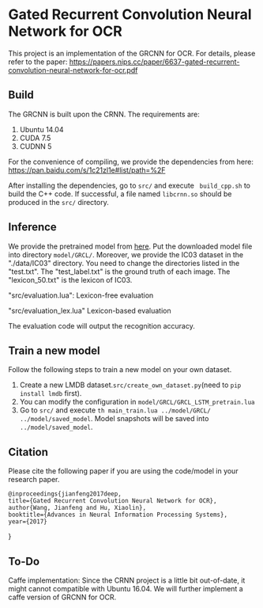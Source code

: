Gated Recurrent Convolution Neural Network for OCR
======================================

This project is an implementation of the GRCNN for OCR. For details, please refer to the paper: https://papers.nips.cc/paper/6637-gated-recurrent-convolution-neural-network-for-ocr.pdf



Build
-----

The GRCNN is built upon the CRNN. The requirements are:

1. Ubuntu 14.04
2. CUDA 7.5
3. CUDNN 5

For the convenience of compiling, we provide the dependencies from here:
https://pan.baidu.com/s/1c21zl1e#list/path=%2F

After installing the dependencies, go to ``src/`` and execute `` build_cpp.sh`` to build the C++ code. If successful, a file named ``libcrnn.so`` should be produced in the ``src/`` directory.


Inference
--------

We provide the pretrained model from [here](https://pan.baidu.com/s/1c21zl1e#list/path=%2F). Put the downloaded model file into directory ``model/GRCL/``. Moreover, we provide the IC03 dataset in the "./data/IC03" directory. You need to change the directories listed in the "test.txt". The "test_label.txt" is the ground truth of each image. The "lexicon_50.txt" is the lexicon of IC03. 

"src/evaluation.lua": Lexicon-free evaluation

"src/evaluation_lex.lua" Lexicon-based evaluation

The evaluation code will output the recognition accuracy.


Train a new model
-----------------

Follow the following steps to train a new model on your own dataset.

  1. Create a new LMDB dataset.`` src/create_own_dataset.py ``(need to ``pip install lmdb`` first).
  2. You can modify the configuration in ``model/GRCL/GRCL_LSTM_pretrain.lua``
  3. Go to ``src/`` and execute ``th main_train.lua ../model/GRCL/ ../model/saved_model``. Model snapshots will be saved into ``../model/saved_model``.



Citation
--------

Please cite the following paper if you are using the code/model in your research paper.

    @inproceedings{jianfeng2017deep,
    title={Gated Recurrent Convolution Neural Network for OCR},
    author{Wang, Jianfeng and Hu, Xiaolin},
    booktitle={Advances in Neural Information Processing Systems},
    year={2017}
}


To-Do
----------------

Caffe implementation: Since the CRNN project is a little bit out-of-date, it might cannot compatible with Ubuntu 16.04. We will further implement a caffe version of GRCNN for OCR.

